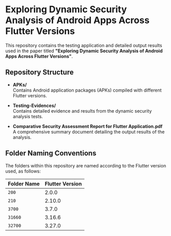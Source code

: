 # Exploring Dynamic Security Analysis of Android Apps Across Flutter Versions

This repository contains the testing application and detailed output results used in the paper titled **"Exploring Dynamic Security Analysis of Android Apps Across Flutter Versions"**.

## Repository Structure

- **APKs/**  
  Contains Android application packages (APKs) compiled with different Flutter versions.

- **Testing-Evidences/**  
  Contains detailed evidence and results from the dynamic security analysis tests.

- **Comparative Security Assessment Report for Flutter Application.pdf**  
  A comprehensive summary document detailing the output results of the analysis.

## Folder Naming Conventions

The folders within this repository are named according to the Flutter version used, as follows:

| Folder Name | Flutter Version |
|-------------|-----------------|
| `200`       | 2.0.0           |
| `210`       | 2.10.0          |
| `3700`      | 3.7.0           |
| `31660`     | 3.16.6          |
| `32700`     | 3.27.0          |
